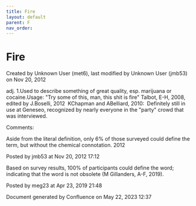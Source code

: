 ```yaml
---
title: Fire
layout: default
parent: F
nav_order:
---
```


# Fire

Created by  Unknown User (met6), last modified by  Unknown User (jmb53) on Nov 20, 2012

adj. 1.Used to describe something of great quality, esp. marijuana or cocaine.Usage: &quot;Try some of this, man, this shit is fire&quot; Talbot, E-H, 2008, edited by J.Boselli, 2012  KChapman and ABelliard, 2010:  Definitely still in use at Geneseo, recognized by nearly everyone in the &quot;party&quot; crowd that was interviewed.

Comments:

Aside from the literal definition, only 6% of those surveyed could define the term, but without the chemical connotation. 2012

Posted by jmb53 at Nov 20, 2012 17:12

Based on survey results, 100% of participants could define the word; indicating that the word is not obsolete (M Gillanders, A-F, 2019).

Posted by meg23 at Apr 23, 2019 21:48

Document generated by Confluence on May 22, 2023 12:37


